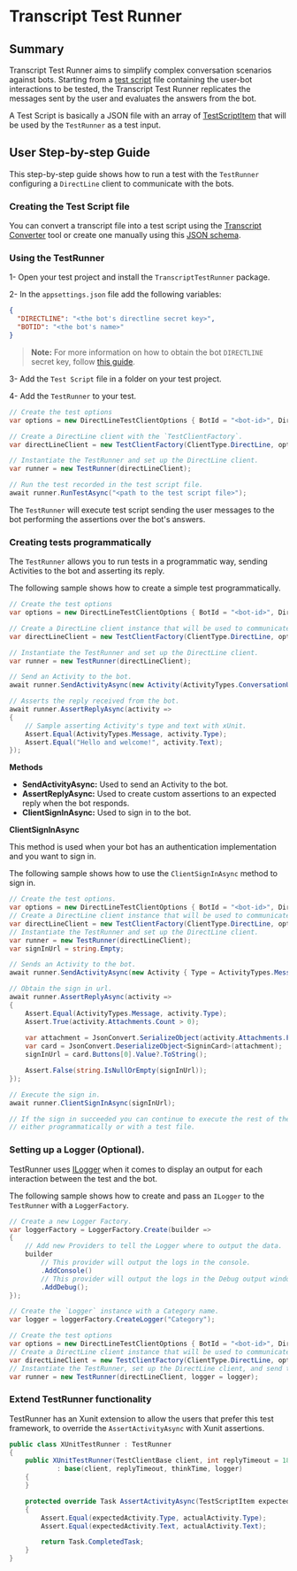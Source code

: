 # Transcript Test Runner

## Summary

Transcript Test Runner aims to simplify complex conversation scenarios against bots.
Starting from a [test script](testscript.schema) file containing the user-bot interactions to be tested, the Transcript Test Runner replicates the messages sent by the user and evaluates the answers from the bot.

A Test Script is basically a JSON file with an array of [TestScriptItem](TestScriptItem.cs) that will be used by the `TestRunner` as a test input.

## User Step-by-step Guide
This step-by-step guide shows how to run a test with the `TestRunner` configuring a `DirectLine` client to communicate with the bots.

### Creating the Test Script file
You can convert a transcript file into a test script using the [Transcript Converter](../TranscriptConverter/TranscriptConverter.csproj) tool or create one manually using this [JSON schema](testscript.schema).

### Using the TestRunner
1- Open your test project and install the `TranscriptTestRunner` package.

2- In the `appsettings.json` file add the following variables:
```json
{
  "DIRECTLINE": "<the bot's directline secret key>",
  "BOTID": "<the bot's name>"
}
```

> **Note:** For more information on how to obtain the bot `DIRECTLINE` secret key, follow [this guide](https://docs.microsoft.com/en-us/azure/bot-service/bot-service-channel-connect-directline).

3- Add the `Test Script` file in a folder on your test project.

4- Add the `TestRunner` to your test.

```csharp
// Create the test options
var options = new DirectLineTestClientOptions { BotId = "<bot-id>", DirectLineSecret = "<direct-line-secret>" };

// Create a DirectLine client with the `TestClientFactory`.
var directLineClient = new TestClientFactory(ClientType.DirectLine, options).GetTestClient();

// Instantiate the TestRunner and set up the DirectLine client.
var runner = new TestRunner(directLineClient);

// Run the test recorded in the test script file.
await runner.RunTestAsync("<path to the test script file>");
```
The `TestRunner` will execute test script sending the user messages to the bot performing the assertions over the bot's answers.


### Creating tests programmatically
The `TestRunner` allows you to run tests in a programmatic way, sending Activities to the bot and asserting its reply.

The following sample shows how to create a simple test programmatically.

```csharp
// Create the test options
var options = new DirectLineTestClientOptions { BotId = "<bot-id>", DirectLineSecret = "<direct-line-secret>" };

// Create a DirectLine client instance that will be used to communicate with your bot.
var directLineClient = new TestClientFactory(ClientType.DirectLine, options).GetTestClient();

// Instantiate the TestRunner and set up the DirectLine client.
var runner = new TestRunner(directLineClient);

// Send an Activity to the bot.
await runner.SendActivityAsync(new Activity(ActivityTypes.ConversationUpdate));

// Asserts the reply received from the bot.
await runner.AssertReplyAsync(activity =>
{
    // Sample asserting Activity's type and text with xUnit.
    Assert.Equal(ActivityTypes.Message, activity.Type);
    Assert.Equal("Hello and welcome!", activity.Text);
});
```

**Methods**
- **SendActivityAsync:** Used to send an Activity to the bot.
- **AssertReplyAsync:** Used to create custom assertions to an expected reply when the bot responds.
- **ClientSignInAsync:** Used to sign in to the bot.

**ClientSignInAsync**

This method is used when your bot has an authentication implementation and you want to sign in.

The following sample shows how to use the `ClientSignInAsync` method to sign in.

```csharp
// Create the test options.
var options = new DirectLineTestClientOptions { BotId = "<bot-id>", DirectLineSecret = "<direct-line-secret>" };
// Create a DirectLine client instance that will be used to communicate with your bot.
var directLineClient = new TestClientFactory(ClientType.DirectLine, options).GetTestClient();
// Instantiate the TestRunner and set up the DirectLine client.
var runner = new TestRunner(directLineClient);
var signInUrl = string.Empty;

// Sends an Activity to the bot.
await runner.SendActivityAsync(new Activity { Type = ActivityTypes.Message, Text = "auth" });

// Obtain the sign in url.
await runner.AssertReplyAsync(activity =>
{
    Assert.Equal(ActivityTypes.Message, activity.Type);
    Assert.True(activity.Attachments.Count > 0);
    
    var attachment = JsonConvert.SerializeObject(activity.Attachments.FirstOrDefault().Content);
    var card = JsonConvert.DeserializeObject<SigninCard>(attachment);
    signInUrl = card.Buttons[0].Value?.ToString();

    Assert.False(string.IsNullOrEmpty(signInUrl));
});

// Execute the sign in.
await runner.ClientSignInAsync(signInUrl);

// If the sign in succeeded you can continue to execute the rest of the conversation
// either programmatically or with a test file.
```

### Setting up a Logger (Optional).
TestRunner uses [ILogger](https://docs.microsoft.com/en-us/dotnet/api/microsoft.extensions.logging.ilogger) when it comes to display an output for each interaction between the test and the bot.

The following sample shows how to create and pass an `ILogger` to the `TestRunner` with a `LoggerFactory`.

```csharp
// Create a new Logger Factory.
var loggerFactory = LoggerFactory.Create(builder =>
{
    // Add new Providers to tell the Logger where to output the data.
    builder
        // This provider will output the logs in the console.
        .AddConsole()
        // This provider will output the logs in the Debug output window.
        .AddDebug();
});

// Create the `Logger` instance with a Category name.
var logger = loggerFactory.CreateLogger("Category");

// Create the test options
var options = new DirectLineTestClientOptions { BotId = "<bot-id>", DirectLineSecret = "<direct-line-secret>" };
// Create a DirectLine client instance that will be used to communicate with your bot.
var directLineClient = new TestClientFactory(ClientType.DirectLine, options).GetTestClient();
// Instantiate the TestRunner, set up the DirectLine client, and send the created `Logger`.
var runner = new TestRunner(directLineClient, logger = logger);
```

### Extend TestRunner functionality
TestRunner has an Xunit extension to allow the users that prefer this test framework, to override the `AssertActivityAsync` with Xunit assertions.

```csharp
public class XUnitTestRunner : TestRunner
{
    public XUnitTestRunner(TestClientBase client, int replyTimeout = 180000, int thinkTime = 0, ILogger logger = null)
            : base(client, replyTimeout, thinkTime, logger)
    {
    }

    protected override Task AssertActivityAsync(TestScriptItem expectedActivity, Activity actualActivity, CancellationToken cancellationToken = default)
    {
        Assert.Equal(expectedActivity.Type, actualActivity.Type);
        Assert.Equal(expectedActivity.Text, actualActivity.Text);

        return Task.CompletedTask;
    }
}
```
